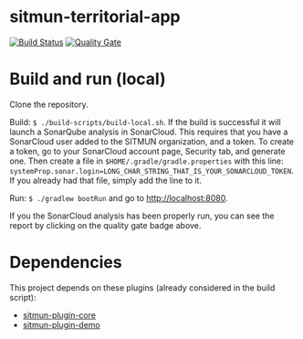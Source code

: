 # sitmun-territorial-app
[![Build Status](https://api.travis-ci.org/sitmun/sitmun-territorial-app.svg?branch=master)](https://travis-ci.org/sitmun/sitmun-territorial-app)
[![Quality Gate](https://sonarcloud.io/api/badges/gate?key=sitmun-territorial-app)](https://sonarcloud.io/dashboard?id=sitmun-territorial-app)

# Build and run (local)
Clone the repository.

Build: `$ ./build-scripts/build-local.sh`. If the build is successful it will launch a SonarQube analysis in SonarCloud. This requires that you have a SonarCloud user added to the SITMUN organization, and a token. To create a token, go to your SonarCloud account page, Security tab, and generate one. Then create a file in `$HOME/.gradle/gradle.properties` with this line: `systemProp.sonar.login=LONG_CHAR_STRING_THAT_IS_YOUR_SONARCLOUD_TOKEN`. If you already had that file, simply add the line to it.

Run: `$ ./gradlew bootRun` and go to <http://localhost:8080>.

If you the SonarCloud analysis has been properly run, you can see the report by clicking on the quality gate badge above.

# Dependencies
This project depends on these plugins (already considered in the build script):

- [sitmun-plugin-core](https://github.com/sitmun/sitmun-plugin-core)
- [sitmun-plugin-demo](https://github.com/sitmun/sitmun-plugin-demo)
